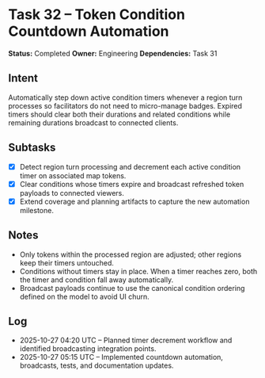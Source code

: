 # Task 32 – Token Condition Countdown Automation

**Status:** Completed
**Owner:** Engineering
**Dependencies:** Task 31

## Intent
Automatically step down active condition timers whenever a region turn processes so facilitators do not need to micro-manage badges. Expired timers should clear both their durations and related conditions while remaining durations broadcast to connected clients.

## Subtasks
- [x] Detect region turn processing and decrement each active condition timer on associated map tokens.
- [x] Clear conditions whose timers expire and broadcast refreshed token payloads to connected viewers.
- [x] Extend coverage and planning artifacts to capture the new automation milestone.

## Notes
- Only tokens within the processed region are adjusted; other regions keep their timers untouched.
- Conditions without timers stay in place. When a timer reaches zero, both the timer and condition fall away automatically.
- Broadcast payloads continue to use the canonical condition ordering defined on the model to avoid UI churn.

## Log
- 2025-10-27 04:20 UTC – Planned timer decrement workflow and identified broadcasting integration points.
- 2025-10-27 05:15 UTC – Implemented countdown automation, broadcasts, tests, and documentation updates.
